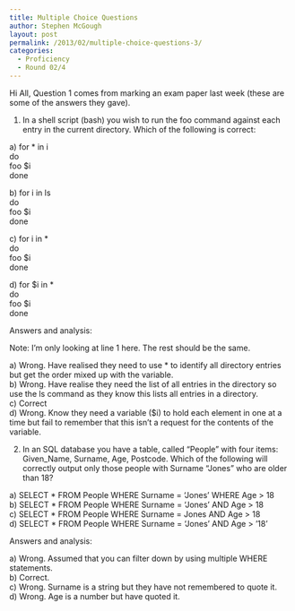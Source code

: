 ```yaml
---
title: Multiple Choice Questions
author: Stephen McGough
layout: post
permalink: /2013/02/multiple-choice-questions-3/
categories:
  - Proficiency
  - Round 02/4
---
```

Hi All, Question 1 comes from marking an exam paper last week (these are some of the answers they gave).

1) In a shell script (bash) you wish to run the foo command against each entry in the current directory. Which of the following is correct:

a) for * in i  
do  
foo $i  
done

b) for i in ls  
do  
foo $i  
done

c) for i in *  
do  
foo $i  
done

d) for $i in *  
do  
foo $i  
done

Answers and analysis:

Note: I&#8217;m only looking at line 1 here. The rest should be the same.

a) Wrong. Have realised they need to use * to identify all directory entries but get the order mixed up with the variable.  
b) Wrong. Have realise they need the list of all entries in the directory so use the ls command as they know this lists all entries in a directory.  
c) Correct  
d) Wrong. Know they need a variable ($i) to hold each element in one at a time but fail to remember that this isn&#8217;t a request for the contents of the variable.

2) In an SQL database you have a table, called &#8220;People&#8221; with four items: Given_Name, Surname, Age, Postcode. Which of the following will correctly output only those people with Surname &#8220;Jones&#8221; who are older than 18?

a) SELECT * FROM People WHERE Surname = &#8216;Jones&#8217; WHERE Age > 18  
b) SELECT * FROM People WHERE Surname = &#8216;Jones&#8217; AND Age > 18  
c) SELECT * FROM People WHERE Surname = Jones AND Age > 18  
d) SELECT * FROM People WHERE Surname = &#8216;Jones&#8217; AND Age > &#8217;18&#8217;

Answers and analysis:

a) Wrong. Assumed that you can filter down by using multiple WHERE statements.  
b) Correct.  
c) Wrong. Surname is a string but they have not remembered to quote it.  
d) Wrong. Age is a number but have quoted it.

&nbsp;